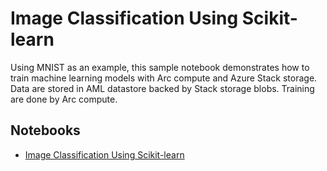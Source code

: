 # Image Classification Using Scikit-learn

Using MNIST as an example, this sample notebook demonstrates how to train machine learning models with Arc compute
and Azure Stack storage. Data are stored in AML datastore backed by Stack storage blobs. Training are done by Arc compute.
 
## Notebooks

* [Image Classification Using Scikit-learn](MNIST_Training_with_ASH_Cluster_and_Storage.ipynb)







   
